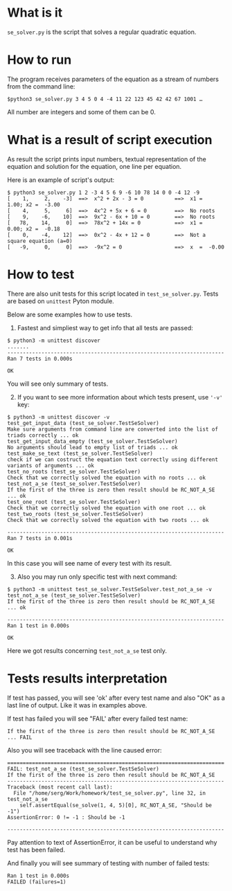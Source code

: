 # What is it

```se_solver.py``` is the script that solves a regular quadratic equation. 

# How to run
The program receives parameters of the equation as a stream of numbers from the command line:

```
$python3 se_solver.py 3 4 5 0 4 -4 11 22 123 45 42 42 67 1001 …
```

All number are integers and some of them can be 0. 

# What is a result of script execution

As result the script prints input numbers, textual representation of the equation and solution for the equation, 
one line per equation.

Here is an example of script's output:

```
$ python3 se_solver.py 1 2 -3 4 5 6 9 -6 10 78 14 0 0 -4 12 -9
[    1,     2,    -3]  ==>  x^2 + 2x - 3 = 0          ==>  x1 =   1.00; x2 =  -3.00
[    4,     5,     6]  ==>  4x^2 + 5x + 6 = 0         ==>  No roots
[    9,    -6,    10]  ==>  9x^2 - 6x + 10 = 0        ==>  No roots
[   78,    14,     0]  ==>  78x^2 + 14x = 0           ==>  x1 =   0.00; x2 =  -0.18
[    0,    -4,    12]  ==>  0x^2 - 4x + 12 = 0        ==>  Not a square equation (a=0)
[   -9,     0,     0]  ==>  -9x^2 = 0                 ==>  x  =  -0.00
```
# How to test

There are also unit tests for this script located in ```test_se_solver.py```. Tests are based on ```unittest``` Pyton module.

Below are some examples how to use tests.

1. Fastest and simpliest way to get info that all tests are passed:
```
$ python3 -m unittest discover
.......
----------------------------------------------------------------------
Ran 7 tests in 0.000s

OK
```
You will see only summary of tests.

2. If you want to see more information about which tests present, use ```'-v'``` key:

```
$ python3 -m unittest discover -v
test_get_input_data (test_se_solver.TestSeSolver)
Make sure arguments from command line are converted into the list of triads correctly ... ok
test_get_input_data_empty (test_se_solver.TestSeSolver)
No arguments should lead to empty list of triads ... ok
test_make_se_text (test_se_solver.TestSeSolver)
check if we can costruct the equation text correctly using different variants of arguments ... ok
test_no_roots (test_se_solver.TestSeSolver)
Check that we correctly solved the equation with no roots ... ok
test_not_a_se (test_se_solver.TestSeSolver)
If the first of the three is zero then result should be RC_NOT_A_SE ... ok
test_one_root (test_se_solver.TestSeSolver)
Check that we correctly solved the equation with one root ... ok
test_two_roots (test_se_solver.TestSeSolver)
Check that we correctly solved the equation with two roots ... ok

----------------------------------------------------------------------
Ran 7 tests in 0.001s

OK
```
In this case you will see name of every test with its result.

3. Also you may run only specific test with next command:

```
$ python3 -m unittest test_se_solver.TestSeSolver.test_not_a_se -v 
test_not_a_se (test_se_solver.TestSeSolver)
If the first of the three is zero then result should be RC_NOT_A_SE ... ok

----------------------------------------------------------------------
Ran 1 test in 0.000s

OK
```
Here we got results concerning ```test_not_a_se``` test only.

# Tests results interpretation

If test has passed, you will see 'ok' after every test name and also "OK" as a last line of output.
Like it was in examples above.

If test has failed you will see "FAIL' after every failed test name:

```
If the first of the three is zero then result should be RC_NOT_A_SE ... FAIL
```

Also you will see traceback with the line caused error:

```
======================================================================
FAIL: test_not_a_se (test_se_solver.TestSeSolver)
If the first of the three is zero then result should be RC_NOT_A_SE
----------------------------------------------------------------------
Traceback (most recent call last):
  File "/home/serg/Work/homework/test_se_solver.py", line 32, in test_not_a_se
    self.assertEqual(se_solve(1, 4, 5)[0], RC_NOT_A_SE, "Should be -1")
AssertionError: 0 != -1 : Should be -1

----------------------------------------------------------------------
```
Pay attention to text of AssertionError, it can be useful to understand why test has been failed.

And finally you will see summary of testing with number of failed tests:

```
Ran 1 test in 0.000s
FAILED (failures=1)
```
